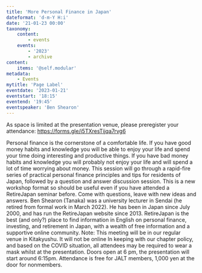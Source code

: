 ```yaml
---
title: 'More Personal Finance in Japan'
dateformat: 'd-m-Y H:i'
date: '21-01-23 00:00'
taxonomy:
    content:
        - events
    events:
        - '2023'
        - archive
content:
    items: '@self.modular'
metadata:
    - Events
mytitle: 'Page Label'
eventdate: '2023-01-21'
eventstart: '18:15'
eventend: '19:45'
eventspeaker: 'Ben Shearon'
---
```


As space is limited at the presentation venue, please preregister your attendance: https://forms.gle/i5TXresTijqa7rvg6 

Personal finance is the cornerstone of a comfortable life. If you have good money habits and knowledge you will be able to enjoy your life and spend your time doing interesting and productive things. If you have bad money habits and knowledge you will probably not enjoy your life and will spend a lot of time worrying about money. 
This session will go through a rapid-fire series of practical personal finance principles and tips for residents of Japan, followed by a question and answer discussion session. This is a new workshop format so should be useful even if you have attended a RetireJapan seminar before. Come with questions, leave with new ideas and answers.
Ben Shearon (Tanaka) was a university lecturer in Sendai (he retired from formal work in March 2022). He has been in Japan since July 2000, and has run the RetireJapan website since 2013. RetireJapan is the best (and only?) place to find information in English on personal finance, investing, and retirement in Japan, with a wealth of free information and a supportive online community. 
Note: This meeting will be in our regular venue in Kitakyushu. It will not be online
In keeping with our chapter policy, and based on the COVID situation, all attendees may be required to wear a mask whilst at the presentation.
Doors open at 6 pm, the presentation will start around 6:15pm.
Attendance is free for JALT members, 1,000 yen at the door for nonmembers.

